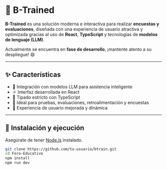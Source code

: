 # 🚆 B-Trained

**B-Trained** es una solución moderna e interactiva para realizar **encuestas y evaluaciones**, diseñada con una experiencia de usuario atractiva y optimizada gracias al uso de **React**, **TypeScript** y tecnologías de **modelos de lenguaje (LLM)**.

Actualmente se encuentra en **fase de desarrollo**, ¡mantente atento a su despliegue! 😄

---

## ✨ Características

- 🧠 Integración con modelos LLM para asistencia inteligente
- ⚛️ Interfaz desarrollada en React
- 📘 Tipado estricto con TypeScript
- 🧪 Ideal para pruebas, evaluaciones, retroalimentación y encuestas
- 🎯 Experiencia de usuario mejorada y dinámica

---

## 🚀 Instalación y ejecución

Asegúrate de tener [Node.js](https://nodejs.org/) instalado.

```bash
git clone https://github.com/tu-usuario/btrain.git
cd Foro-Educativo
npm install
npm run dev
